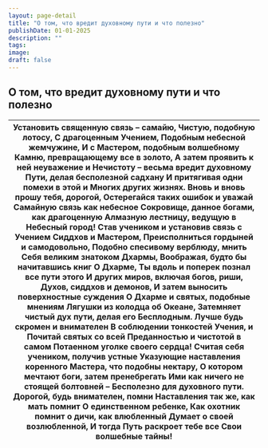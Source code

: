 ```yaml
---
layout: page-detail
title: "О том, что вредит духовному пути и что полезно"
publishDate: 01-01-2025
description: ""
tags:
image:
draft: false
---
```


## О том, что вредит духовному пути и что полезно
| Установить священную связь – самайю,  Чистую, подобную лотосу,  С драгоценным Учением,  Подобным небесной жемчужине,  И с Мастером, подобным волшебному  Камню, превращающему все в золото,  А затем проявить к ней неуважение и  Нечистоту – весьма вредит духовному  Пути, делая бесполезной садхану  И притягивая одни помехи в этой и  Многих других жизнях.  Вновь и вновь прошу тебя, дорогой,  Остерегайся таких ошибок и уважай  Самайную связь как небесное  Сокровище, данное богами, как драгоценную  Алмазную лестницу,  ведущую в  Небесный город!  Став учеником и установив связь с Учением  Сиддхов и Мастером,  Преисполниться гордыней и самодовольно,  Подобно спесивому верблюду, мнить  Себя великим знатоком Дхармы,  Воображая, будто бы начитавшись книг  О Дхарме,  Ты вдоль и поперек познал все пути этого  И других миров, включая богов, риши,  Духов, сиддхов и демонов,  И затем выносить поверхностные суждения О Дхарме и святых, подобные мнениям  Лягушки из колодца об Океане,  Затемняет чистый дух пути, делая его  Бесплодным.  Лучше будь скромен и внимателен  В соблюдении тонкостей Учения, и  Почитай святых со всей  Преданностью и чистотой в самом  Потаенном уголке своего сердца!  Считая себя учеником, получив устные  Указующие наставления коренного  Мастера, что подобны нектару,  О котором мечтают боги, затем пренебрегать  Ими как ничего не стоящей болтовней –  Бесполезно для духовного пути.  Дорогой, будь внимателен, помни  Наставления так же, как мать помнит  О единственном ребенке,  Как охотник помнит о дичи, как влюбленный  Думает о своей возлюбленной,  И тогда Путь раскроет тебе все  Свои волшебные тайны! |
| ------------------------------------------------------------------------------------------------------------------------------------------------------------------------------------------------------------------------------------------------------------------------------------------------------------------------------------------------------------------------------------------------------------------------------------------------------------------------------------------------------------------------------------------------------------------------------------------------------------------------------------------------------------------------------------------------------------------------------------------------------------------------------------------------------------------------------------------------------------------------------------------------------------------------------------------------------------------------------------------------------------------------------------------------------------------------------------------------------------------------------------------------------------------------------------------------------------------------------------------------------------------------------------------------------------------------------------------------------------------------------------------------------------------------------------------------------------------------------------------------------------------------------------------------------------------------------------------------------------------------------------------------------------------------------------------ |
  
  
